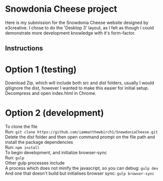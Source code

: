 # Snowdonia Cheese project
Here is my submission for the Snowdonia Cheese website designed by e3creative. 
I chose to do the 'Desktop 3' layout, as I felt as though I could demonstrate more development knowledge with it's form-factor.

## Instructions
# Option 1 (testing)
Download Zip, which will include both src and dist folders, usually I would gitignore the dist, however I wanted to make this easier for initial setup.\
Decompress and open index.html in Chrome.
# Option 2 (development)
To clone the file\
	Run: `git clone https://github.com/iammatthewbirch1/SnowdoniaCheese.git`\
Delete the dist folder and then open command prompt on the file path and install the package dependencies\
	Run: `npm install`\
To begin development, and initialize browser-sync\
	Run: `gulp`\
Other gulp processes include\
	A process which does not minify the javascript, so you can debug: `gulp dev`\
	And one that doesn't build but initialises browser sync: `gulp browser-sync`